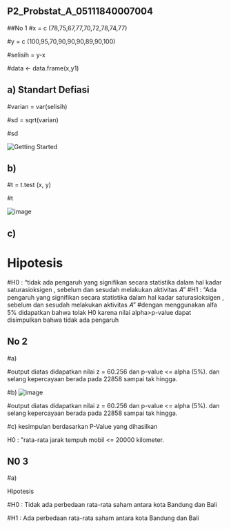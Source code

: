 ## P2_Probstat_A_05111840007004

##No 1
#x = c (78,75,67,77,70,72,78,74,77)

#y = c (100,95,70,90,90,90,89,90,100)

#selisih = y-x

#data <- data.frame(x,y1)

## a) Standart Defiasi

#varian = var(selisih)

#sd = sqrt(varian)

#sd

![Getting Started](https://user-images.githubusercontent.com/58022238/170868044-0d8fb33f-dca1-4e4b-801f-dd98095a81e7.png)


## b)

#t = t.test (x, y)

#t

![image](https://user-images.githubusercontent.com/58022238/170868173-ccbed65c-ed25-45e2-94ad-4d0530860c96.png)


## c)
# Hipotesis
#H0 : “tidak ada pengaruh yang signifikan secara statistika dalam hal kadar saturasioksigen , sebelum dan sesudah melakukan aktivitas 𝐴”
#H1 : “Ada pengaruh yang signifikan secara statistika dalam hal kadar saturasioksigen , sebelum dan sesudah melakukan aktivitas 𝐴”
#dengan menggunakan alfa 5% didapatkan bahwa tolak H0 karena nilai alpha>p-value dapat disimpulkan bahwa tidak ada pengaruh 


## No 2

#a)

#output diatas didapatkan nilai z = 60.256 dan p-value <= alpha (5%). dan selang kepercayaan berada pada 22858 sampai tak hingga.

#b)
![image](https://user-images.githubusercontent.com/58022238/170868631-b646c4c0-4755-4a29-914d-44c691b60023.png)

#output diatas didapatkan nilai z = 60.256 dan p-value <= alpha (5%). dan selang kepercayaan berada pada 22858 sampai tak hingga.

#c)
kesimpulan berdasarkan P-Value yang dihasilkan

H0 : "rata-rata jarak tempuh mobil <= 20000 kilometer.

## N0 3

#a) 

Hipotesis 

#H0 : Tidak ada perbedaan rata-rata saham antara kota Bandung dan Bali

#H1 : Ada perbedaan rata-rata saham antara kota Bandung dan Bali





